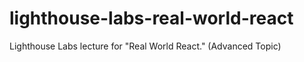 # lighthouse-labs-real-world-react
Lighthouse Labs lecture for "Real World React." (Advanced Topic)
